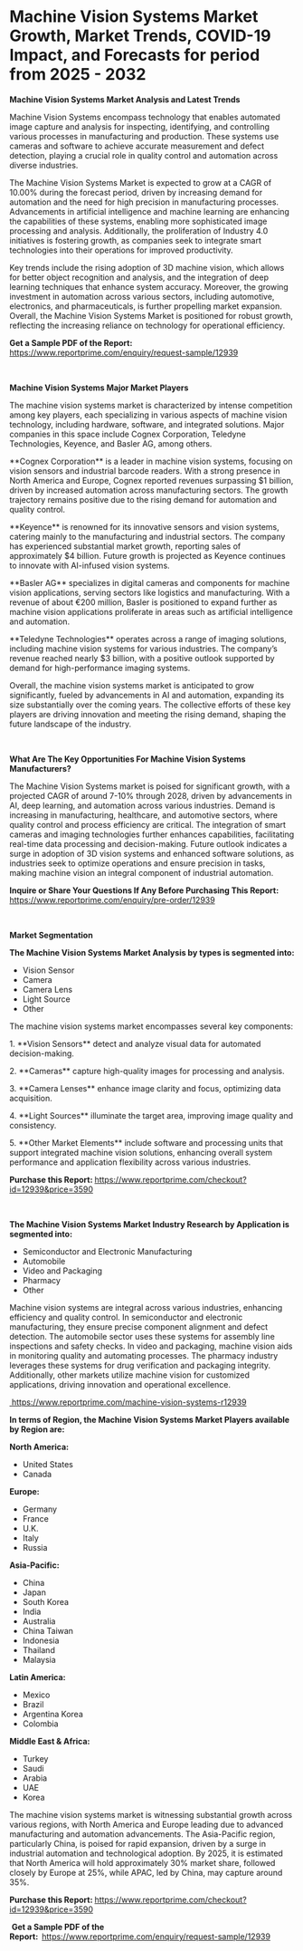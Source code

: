 <p><h1>Machine Vision Systems Market Growth, Market Trends, COVID-19 Impact, and Forecasts for period from 2025 - 2032</h1></p><p><strong>Machine Vision Systems Market Analysis and Latest Trends</strong></p>
<p><p>Machine Vision Systems encompass technology that enables automated image capture and analysis for inspecting, identifying, and controlling various processes in manufacturing and production. These systems use cameras and software to achieve accurate measurement and defect detection, playing a crucial role in quality control and automation across diverse industries.</p><p>The Machine Vision Systems Market is expected to grow at a CAGR of 10.00% during the forecast period, driven by increasing demand for automation and the need for high precision in manufacturing processes. Advancements in artificial intelligence and machine learning are enhancing the capabilities of these systems, enabling more sophisticated image processing and analysis. Additionally, the proliferation of Industry 4.0 initiatives is fostering growth, as companies seek to integrate smart technologies into their operations for improved productivity.</p><p>Key trends include the rising adoption of 3D machine vision, which allows for better object recognition and analysis, and the integration of deep learning techniques that enhance system accuracy. Moreover, the growing investment in automation across various sectors, including automotive, electronics, and pharmaceuticals, is further propelling market expansion. Overall, the Machine Vision Systems Market is positioned for robust growth, reflecting the increasing reliance on technology for operational efficiency.</p></p>
<p><strong>Get a Sample PDF of the Report:&nbsp;</strong> <a href="https://www.reportprime.com/enquiry/request-sample/12939?utm_campaign=4438&utm_medium=2&utm_source=Github&utm_content=ia&utm_term=17052025&utm_id=machine-vision-systems">https://www.reportprime.com/enquiry/request-sample/12939</a></p>
<p>&nbsp;</p>
<p><strong>Machine Vision Systems Major Market Players</strong></p>
<p><p>The machine vision systems market is characterized by intense competition among key players, each specializing in various aspects of machine vision technology, including hardware, software, and integrated solutions. Major companies in this space include Cognex Corporation, Teledyne Technologies, Keyence, and Basler AG, among others.</p><p>**Cognex Corporation** is a leader in machine vision systems, focusing on vision sensors and industrial barcode readers. With a strong presence in North America and Europe, Cognex reported revenues surpassing $1 billion, driven by increased automation across manufacturing sectors. The growth trajectory remains positive due to the rising demand for automation and quality control.</p><p>**Keyence** is renowned for its innovative sensors and vision systems, catering mainly to the manufacturing and industrial sectors. The company has experienced substantial market growth, reporting sales of approximately $4 billion. Future growth is projected as Keyence continues to innovate with AI-infused vision systems.</p><p>**Basler AG** specializes in digital cameras and components for machine vision applications, serving sectors like logistics and manufacturing. With a revenue of about €200 million, Basler is positioned to expand further as machine vision applications proliferate in areas such as artificial intelligence and automation.</p><p>**Teledyne Technologies** operates across a range of imaging solutions, including machine vision systems for various industries. The company’s revenue reached nearly $3 billion, with a positive outlook supported by demand for high-performance imaging systems.</p><p>Overall, the machine vision systems market is anticipated to grow significantly, fueled by advancements in AI and automation, expanding its size substantially over the coming years. The collective efforts of these key players are driving innovation and meeting the rising demand, shaping the future landscape of the industry.</p></p>
<p>&nbsp;</p>
<p><strong>What Are The Key Opportunities For Machine Vision Systems Manufacturers?</strong></p>
<p><p>The Machine Vision Systems market is poised for significant growth, with a projected CAGR of around 7-10% through 2028, driven by advancements in AI, deep learning, and automation across various industries. Demand is increasing in manufacturing, healthcare, and automotive sectors, where quality control and process efficiency are critical. The integration of smart cameras and imaging technologies further enhances capabilities, facilitating real-time data processing and decision-making. Future outlook indicates a surge in adoption of 3D vision systems and enhanced software solutions, as industries seek to optimize operations and ensure precision in tasks, making machine vision an integral component of industrial automation.</p></p>
<p><strong>Inquire or Share Your Questions If Any Before Purchasing This Report:</strong> <a href="https://www.reportprime.com/enquiry/pre-order/12939?utm_campaign=4438&utm_medium=2&utm_source=Github&utm_content=ia&utm_term=17052025&utm_id=machine-vision-systems">https://www.reportprime.com/enquiry/pre-order/12939</a></p>
<p>&nbsp;</p>
<p><strong>Market Segmentation</strong></p>
<p><strong>The Machine Vision Systems Market Analysis by types is segmented into:</strong></p>
<p><ul><li>Vision Sensor</li><li>Camera</li><li>Camera Lens</li><li>Light Source</li><li>Other</li></ul></p>
<p><p>The machine vision systems market encompasses several key components: </p><p>1. **Vision Sensors** detect and analyze visual data for automated decision-making.</p><p>2. **Cameras** capture high-quality images for processing and analysis.</p><p>3. **Camera Lenses** enhance image clarity and focus, optimizing data acquisition.</p><p>4. **Light Sources** illuminate the target area, improving image quality and consistency.</p><p>5. **Other Market Elements** include software and processing units that support integrated machine vision solutions, enhancing overall system performance and application flexibility across various industries.</p></p>
<p><strong>Purchase this Report:&nbsp;</strong><a href="https://www.reportprime.com/checkout?id=12939&price=3590&utm_campaign=4438&utm_medium=2&utm_source=Github&utm_content=ia&utm_term=17052025&utm_id=machine-vision-systems">https://www.reportprime.com/checkout?id=12939&price=3590</a></p>
<p>&nbsp;</p>
<p><strong>The Machine Vision Systems Market Industry Research by Application is segmented into:</strong></p>
<p><ul><li>Semiconductor and Electronic Manufacturing</li><li>Automobile</li><li>Video and Packaging</li><li>Pharmacy</li><li>Other</li></ul></p>
<p><p>Machine vision systems are integral across various industries, enhancing efficiency and quality control. In semiconductor and electronic manufacturing, they ensure precise component alignment and defect detection. The automobile sector uses these systems for assembly line inspections and safety checks. In video and packaging, machine vision aids in monitoring quality and automating processes. The pharmacy industry leverages these systems for drug verification and packaging integrity. Additionally, other markets utilize machine vision for customized applications, driving innovation and operational excellence.</p></p>
<p><a href="https://www.reportprime.com/machine-vision-systems-r12939?utm_campaign=4438&utm_medium=2&utm_source=Github&utm_content=ia&utm_term=17052025&utm_id=machine-vision-systems">&nbsp;https://www.reportprime.com/machine-vision-systems-r12939</a></p>
<p><strong>In terms of Region, the Machine Vision Systems Market Players available by Region are:</strong></p>
<p>
    <p> <strong> North America: </strong>
        <ul>
            <li>United States</li>
            <li>Canada</li>
        </ul>
        </p> 
    <p> <strong> Europe: </strong>
        <ul>
            <li>Germany</li>
            <li>France</li>
            <li>U.K.</li>
            <li>Italy</li>
            <li>Russia</li>
        </ul>
        </p> 
    <p> <strong> Asia-Pacific: </strong>
        <ul>
            <li>China</li>
            <li>Japan</li>
            <li>South Korea</li>
            <li>India</li>
            <li>Australia</li>
            <li>China Taiwan</li>
            <li>Indonesia</li>
            <li>Thailand</li>
            <li>Malaysia</li>
        </ul>
        </p> 
    <p> <strong> Latin America: </strong>
        <ul>
            <li>Mexico</li>
            <li>Brazil</li>
            <li>Argentina Korea</li>
            <li>Colombia</li>
        </ul>
        </p> 
    <p> <strong> Middle East & Africa: </strong>
        <ul>
            <li>Turkey</li>
            <li>Saudi</li>
            <li>Arabia</li>
            <li>UAE</li>
            <li>Korea</li>
        </ul>
    </p>
    </p>
<p><p>The machine vision systems market is witnessing substantial growth across various regions, with North America and Europe leading due to advanced manufacturing and automation advancements. The Asia-Pacific region, particularly China, is poised for rapid expansion, driven by a surge in industrial automation and technological adoption. By 2025, it is estimated that North America will hold approximately 30% market share, followed closely by Europe at 25%, while APAC, led by China, may capture around 35%.</p></p>
<p><strong>Purchase this Report: </strong><a href="https://www.reportprime.com/checkout?id=12939&price=3590&utm_campaign=4438&utm_medium=2&utm_source=Github&utm_content=ia&utm_term=17052025&utm_id=machine-vision-systems">https://www.reportprime.com/checkout?id=12939&price=3590</a></p>
<p>&nbsp;<strong>Get a Sample PDF of the Report:&nbsp;&nbsp;</strong><a href="https://www.reportprime.com/enquiry/request-sample/12939?utm_campaign=4438&utm_medium=2&utm_source=Github&utm_content=ia&utm_term=17052025&utm_id=machine-vision-systems">https://www.reportprime.com/enquiry/request-sample/12939</a></p>
<p><strong></strong></p>
<p><p></p><p></p><p></p></p>